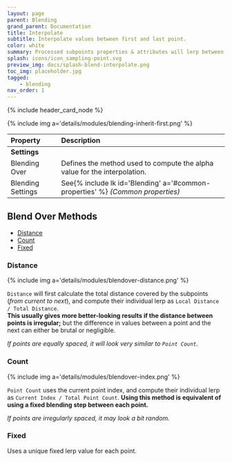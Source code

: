 ```yaml
---
layout: page
parent: Blending
grand_parent: Documentation
title: Interpolate
subtitle: Interpolate values between first and last point.
color: white
summary: Processed subpoints properties & attributes will lerp between the first and last subpoints.
splash: icons/icon_sampling-point.svg
preview_img: docs/splash-blend-interpolate.png
toc_img: placeholder.jpg
tagged: 
    - blending
nav_order: 1
---
```


{% include header_card_node %}

{% include img a='details/modules/blending-inherit-first.png' %} 

| Property       | Description          |
|:-------------|:------------------|
|**Settings**||
| Blending Over           | Defines the method used to compute the alpha value for the interpolation. |
| Blending Settings           | See{% include lk id='Blending' a='#common-properties' %} *(Common properties)* |

## Blend Over Methods

- [Distance](#distance)
- [Count](#count)
- [Fixed](#fixed)

### Distance
{% include img a='details/modules/blendover-distance.png' %}  

`Distance` will first calculate the total distance covered by the subpoints (*from current to next*), and compute their individual lerp as `Local Distance / Total Distance`.  
**This usually gives more better-looking results if the distance between points is irregular;** but the difference in values between a point and the next can either be brutal or negligible.

*If points are equally spaced, it will look very similar to `Point Count`.*

### Count
{% include img a='details/modules/blendover-index.png' %}  

`Point Count` uses the current point index, and compute their individual lerp as `Current Index / Total Point Count`.
**Using this method is equivalent of using a fixed blending step between each point.**

*If points are irregularly spaced, it may look a bit random.*

### Fixed
Uses a unique fixed lerp value for each point.
